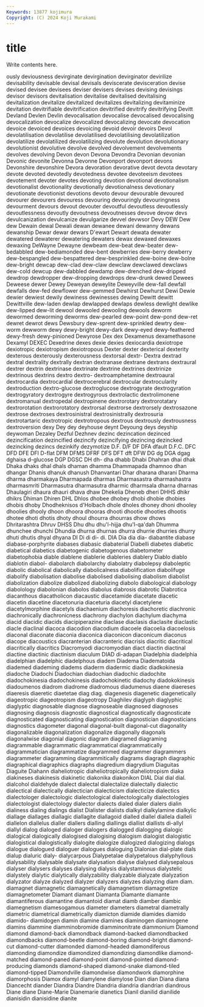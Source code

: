 ```yaml
---
Keywords: 13877 kojimura
Copyright: (C) 2024 Koji Murakami
---
```


# title

Write contents here.



ously deviousness devirginate devirgination devirginator devirilize
devisability devisable devisal devisals deviscerate devisceration devise devised devisee devisees
deviser devisers devises devising devisings devisor devisors devitalisation devitalise devitalised
devitalising devitalization devitalize devitalized devitalizes devitalizing devitaminize devitation devitrifiable devitrification
devitrified devitrify devitrifying Devitt Devland Devlen Devlin devocalisation devocalise devocalised
devocalising devocalization devocalize devocalized devocalizing devocate devocation devoice devoiced devoices
devoicing devoid devoir devoirs Devol devolatilisation devolatilise devolatilised devolatilising devolatilization
devolatilize devolatilized devolatilizing devolute devolution devolutionary devolutionist devolutive devolve devolved
devolvement devolvements devolves devolving Devon devon Devona Devondra Devonian devonian
Devonic devonite Devonna Devonne Devonport devonport devons Devonshire devonshire Devora
devoration devorative devot devota devotary devote devoted devotedly devotedness devotee
devoteeism devotees devotement devoter devotes devoting devotion devotional devotionalism devotionalist
devotionality devotionally devotionalness devotionary devotionate devotionist devotions devoto devour devourable
devoured devourer devourers devouress devouring devouringly devouringness devourment devours devout
devouter devoutful devoutless devoutlessly devoutlessness devoutly devoutness devoutnesses devove devow
devs devulcanization devulcanize devulgarize devvel devwsor Devy DEW Dew dew
Dewain dewal Dewali dewan dewanee dewani dewanny dewans dewanship Dewar
dewar dewars D'ewart Dewart dewata dewater dewatered dewaterer dewatering dewaters
dewax dewaxed dewaxes dewaxing DeWayne Dewayne dewbeam dew-beat dew-beater dew-bedabbled
dew-bediamonded dew-bent dewberries dew-berry dewberry dew-bespangled dew-bespattered dew-besprinkled dew-boine dew-bolne
dew-bright dewcap dew-clad dew-claw dewclaw dewclawed dewclaws dew-cold dewcup dew-dabbled
dewdamp dew-drenched dew-dripped dewdrop dewdropper dew-dropping dewdrops dew-drunk dewed Dewees
Deweese dewer Dewey Deweyan deweylite Deweyville dew-fall dewfall dewfalls dew-fed
dewflower dew-gemmed Dewhirst Dewhurst Dewi Dewie dewier dewiest dewily dewiness
dewinesses dewing Dewitt dewitt Dewittville dew-laden dewlap dewlapped dewlaps dewless
dewlight dewlike dew-lipped dew-lit dewool dewooled dewooling dewools deworm dewormed
deworming deworms dew-pearled dew-point dew-pond dew-ret dewret dewrot dews Dewsbury
dew-sprent dew-sprinkled dewtry dew-worm dewworm dewy dewy-bright dewy-dark dewy-eyed dewy-feathered
dewy-fresh dewy-pinioned Dewyrose Dex dex Dexamenus dexamethasone Dexamyl DEXEC Dexedrine
dexes dexie dexies dexiocardia dexiotrope dexiotropic dexiotropism dexiotropous Dexter dexter
dexterical dexterity dexterous dexterously dexterousness dextorsal dextr- Dextra dextrad dextral
dextrality dextrally dextran dextranase dextrane dextrans dextraural dextrer dextrin dextrinase
dextrinate dextrine dextrines dextrinize dextrinous dextrins dextro dextro- dextroamphetamine dextroaural
dextrocardia dextrocardial dextrocerebral dextrocular dextrocularity dextroduction dextro-glucose dextroglucose dextrogyrate dextrogyration
dextrogyratory dextrogyre dextrogyrous dextrolactic dextrolimonene dextromanual dextropedal dextropinene dextrorotary dextrorotatary
dextrorotation dextrorotatory dextrorsal dextrorse dextrorsely dextrosazone dextrose dextroses dextrosinistral dextrosinistrally
dextrosuria dextrotartaric dextrotropic dextrotropous dextrous dextrously dextrousness dextroversion dexy Dey
dey deyhouse deynt Deyoung deys deyship deywoman Dezaley Dezful Dezhnev
dezinc dezincation dezinced dezincification dezincified dezincify dezincifying dezincing dezincked dezincking
dezincs dezinkify dezymotize D.F. D/F DF DFA dfault D.F.C. DFC
DFD DFE DFI D-flat DFM DFMS DFRF DFS DFT dft
DFW DG dg DGA dgag dghaisa d-glucose DGP DGSC DH
dh- dha dhabb Dhabi Dhahran dhai dhak Dhaka dhaks dhal
dhals dhaman dhamma Dhammapada dhamnoo dhan dhangar Dhanis dhanuk dhanush
Dhanvantari Dhar dharana dharani Dharma dharma dharmakaya Dharmapada dharmas Dharmasastra
dharmashastra dharmasmriti Dharmasutra dharmasutra dharmic dharmsala dharna dharnas Dhaulagiri dhaura
dhauri dhava dhaw Dhekelia Dheneb dheri DHHS dhikr dhikrs Dhiman
Dhiren DHL Dhlos dhobee dhobey dhobi dhobie dhobies dhobis dhoby
Dhodheknisos d'Holbach dhole dholes dhoney dhoni dhooley dhoolies dhooly dhoon
dhoora dhooras dhooti dhootie dhooties dhootis dhotee dhoti dhotis dhoty
dhoul dhourra dhourras dhow dhows Dhritarashtra Dhruv DHSS Dhu dhu
dhu'l-hijja dhu'l-qa'dah Dhumma dhunchee dhunchi Dhundia dhurna dhurnas dhurra dhurrie
dhurries dhurry dhuti dhutis dhyal dhyana DI Di di di-
di. DIA Dia dia dia- diabantite diabase diabase-porphyrite diabases diabasic
diabaterial Diabelli diabetes diabetic diabetical diabetics diabetogenic diabetogenous diabetometer diabetophobia
diable diablene diablerie diableries diablery Diablo diablo diablotin diabol- diabolarch
diabolarchy diabolatry diabolepsy diaboleptic diabolic diabolical diabolically diabolicalness diabolification diabolifuge
diabolify diabolisation diabolise diabolised diabolising diabolism diabolist diabolization diabolize diabolized
diabolizing diabolo diabological diabology diabolology diabolonian diabolos diabolus diabrosis diabrotic
Diabrotica diacanthous diacatholicon diacaustic diacetamide diacetate diacetic diacetin diacetine diacetonuria
diaceturia diacetyl diacetylene diacetylmorphine diacetyls diachaenium diachoresis diachoretic diachronic diachronically
diachronicness diachrony diachylon diachylum diachyma diacid diacidic diacids diacipiperazine diaclase
diaclasis diaclasite diaclastic diacle diaclinal diacoca diacodion diacodium diacoele diacoelia
diacoelosis diaconal diaconate diaconia diaconica diaconicon diaconicum diaconus diacope diacoustics
diacranterian diacranteric diacrisis diacritic diacritical diacritically diacritics Diacromyodi diacromyodian diact
diactin diactinal diactine diactinic diactinism diaculum DIAD di-adapan Diadelphia diadelphia
diadelphian diadelphic diadelphous diadem Diadema Diadematoida diademed diademing diadems diaderm
diadermic diadic diadkokinesia diadoche Diadochi Diadochian diadochian diadochic diadochite diadochokinesia
diadochokinesis diadochokinetic diadochy diadokokinesis diadoumenos diadrom diadrome diadromous diadumenus diaene
diaereses diaeresis diaeretic diaetetae diag diag. diagenesis diagenetic diagenetically diageotropic
diageotropism diageotropy Diaghilev diaglyph diaglyphic diaglyptic diagnosable diagnose diagnoseable diagnosed
diagnoses diagnosing diagnosis diagnostic diagnostical diagnostically diagnosticate diagnosticated diagnosticating diagnostication
diagnostician diagnosticians diagnostics diagometer diagonal diagonal-built diagonal-cut diagonality diagonalizable diagonalization
diagonalize diagonally diagonals diagonalwise diagonial diagonic diagram diagramed diagraming diagrammable
diagrammatic diagrammatical diagrammatically diagrammatician diagrammatize diagrammed diagrammer diagrammers diagrammeter diagramming
diagrammitically diagrams diagraph diagraphic diagraphical diagraphics diagraphs diagredium diagrydium Diaguitas
Diaguite Diahann diaheliotropic diaheliotropically diaheliotropism diaka diakineses diakinesis diakinetic diakonika
diakonikon DIAL Dial dial dial. dialcohol dialdehyde dialect dialectal dialectalize
dialectally dialectic dialectical dialectically dialectician dialecticism dialecticize dialectics dialectologer dialectologic
dialectological dialectologically dialectologies dialectologist dialectology dialector dialects dialed dialer dialers
dialin dialiness dialing dialings dialist Dialister dialists dialkyl dialkylamine dialkylic
diallage diallages diallagic diallagite diallagoid dialled diallel diallela dialleli diallelon
diallelus dialler diallers dialling diallings diallist diallists di-allyl diallyl dialog
dialoged dialoger dialogers dialogged dialogging dialogic dialogical dialogically dialogised dialogising
dialogism dialogist dialogistic dialogistical dialogistically dialogite dialogize dialogized dialogizing dialogs
dialogue dialogued dialoguer dialogues dialoguing Dialonian dial-plate dials dialup dialuric
dialy- dialycarpous Dialypetalae dialypetalous dialyphyllous dialysability dialysable dialysate dialysation dialyse
dialysed dialysepalous dialyser dialysers dialyses dialysing dialysis dialystaminous dialystelic dialystely
dialytic dialytically dialyzability dialyzable dialyzate dialyzation dialyzator dialyze dialyzed dialyzer
dialyzers dialyzes dialyzing diam diam. diamagnet diamagnetic diamagnetically diamagnetism diamagnetize
diamagnetometer Diamant diamant Diamanta Diamante diamante diamantiferous diamantine diamantoid diamat
diamb diamber diambic diamegnetism diamesogamous diameter diameters diametral diametrally diametric
diametrical diametrically diamicton diamide diamides diamido diamido- diamidogen diamin diamine
diamines diaminogen diaminogene diamins diammine diamminobromide diamminonitrate diammonium Diamond diamond
diamond-back diamondback diamond-backed diamondbacked diamondbacks diamond-beetle diamond-boring diamond-bright diamond-cut diamond-cutter
diamonded diamond-headed diamondiferous diamonding diamondize diamondized diamondizing diamondlike diamond-matched diamond-paned
diamond-point diamond-pointed diamond-producing diamonds diamond-shaped diamond-snake diamond-tiled diamond-tipped Diamondville diamondwise
diamondwork diamorphine diamorphosis Diamox diamyl diamylene diamylose Dian dian Diana
diana Diancecht diander Diandra Diandre Diandria diandria diandrian diandrous Diane
diane Diane-Marie Dianemarie dianetics Dianil dianilid dianilide dianisidin dianisidine dianite
